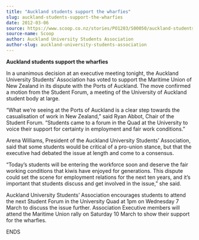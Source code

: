 ```yaml
---
title: "Auckland students support the wharfies"
slug: auckland-students-support-the-wharfies
date: 2012-03-06
source: https://www.scoop.co.nz/stories/PO1203/S00050/auckland-students-support-the-wharfies.htm
source-name: Scoop
author: Auckland University Students Association
author-slug: auckland-university-students-association
---
```


<p><strong>Auckland students support the wharfies</strong></p>

<p>In a unanimous decision at an executive meeting tonight,
the Auckland University Students’ Association has voted to
support the Maritime Union of New Zealand in its dispute
with the Ports of Auckland. The move confirmed a motion from
the Student Forum, a meeting of the University of Auckland
student body at large.</p>

<p>“What we’re seeing at the
Ports of Auckland is a clear step towards the casualisation
of work in New Zealand,” said Ryan Abbot, Chair of the
Student Forum. “Students came to a forum in the Quad at
the University to voice their support for certainty in
employment and fair work conditions.”</p>

<p>Arena
Williams, President of the Auckland University Students’
Association, said that some students would be critical of a
pro-union stance, but that the executive had debated the
issue at length and come to a consensus.<p>

<p>“Today’s students will be entering the workforce
soon and deserve the fair working conditions that kiwis have
enjoyed for generations. This dispute could set the scene
for employment relations for the next ten years, and it’s
important that students discuss and get involved in the
issue,” she said.</p>

<p>Auckland University Students’
Association encourages students to attend the next Student
Forum in the University Quad at 1pm on Wednesday 7 March to
discuss the issue further. Association Executive members
will attend the Maritime Union rally on Saturday 10 March to
show their support for the wharfies.</p>

<p>ENDS</p>  